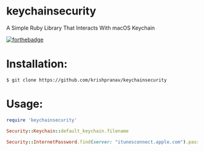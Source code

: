 # keychainsecurity
A Simple Ruby Library That Interacts With macOS Keychain

[![forthebadge](https://forthebadge.com/images/badges/made-with-ruby.svg)](https://forthebadge.com)

# Installation:
```
$ git clone https://github.com/krishpranav/keychainsecurity
```

# Usage:
```ruby
require 'keychainsecurity'

Security::Keychain::default_keychain.filename

Security::InternetPassword.find(server: "itunesconnect.apple.com").password # your password
```